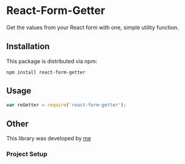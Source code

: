 # React-Form-Getter

Get the values from your React form with one, simple utility function.


## Installation

This package is distributed via npm:

```
npm install react-form-getter
```

## Usage

```javascript
var reGetter = require('react-form-getter');
```

## Other

This library was developed by [me](https://www.leemordell.com)


### Project Setup

